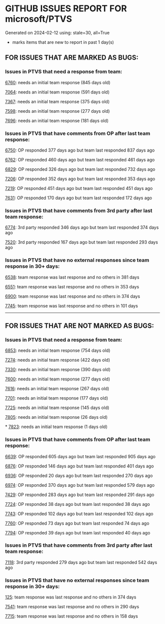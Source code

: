 
# GITHUB ISSUES REPORT FOR microsoft/PTVS


Generated on 2024-02-12 using: stale=30, all=True


* marks items that are new to report in past 1 day(s)


## FOR ISSUES THAT ARE MARKED AS BUGS:


### Issues in PTVS that need a response from team:


  [6760](https://github.com/microsoft/PTVS/issues/6760 "Evaluates all the expressions in interactive windows ignore the Completion Mode setting."): needs an initial team response (845 days old)

  [7064](https://github.com/microsoft/PTVS/issues/7064 "Some intellisense don't work well in interactive window after writing some REPL commands"): needs an initial team response (591 days old)

  [7367](https://github.com/microsoft/PTVS/issues/7367 "No output result after clicking 'Execute Project in Python Interactive'"): needs an initial team response (375 days old)

  [7598](https://github.com/microsoft/PTVS/issues/7598 "Auto commenting lines using LF or CRLF "): needs an initial team response (277 days old)

  [7696](https://github.com/microsoft/PTVS/issues/7696 "Go To All can't find the method where is defined in another project"): needs an initial team response (181 days old)

### Issues in PTVS that have comments from OP after last team response:


  [6750](https://github.com/microsoft/PTVS/issues/6750 "An error pops up when run &quot;Django Check, Django Migrate, Django Create Superuser...&quot;. "): OP responded 377 days ago but team last responded 837 days ago

  [6762](https://github.com/microsoft/PTVS/issues/6762 "Unchecked &quot;Parameter information&quot; still has signature help."): OP responded 460 days ago but team last responded 461 days ago

  [6829](https://github.com/microsoft/PTVS/issues/6829 "IntelliSense which is modified manually does not work after restart the VS."): OP responded 326 days ago but team last responded 732 days ago

  [7206](https://github.com/microsoft/PTVS/issues/7206 "The active environment doesn't change with the Cookiecutter Explorer is open"): OP responded 352 days ago but team last responded 353 days ago

  [7219](https://github.com/microsoft/PTVS/issues/7219 "No output with using ipython interactive window"): OP responded 451 days ago but team last responded 451 days ago

  [7631](https://github.com/microsoft/PTVS/issues/7631 "An unexpected error occured when first creating the conda env."): OP responded 170 days ago but team last responded 172 days ago

### Issues in PTVS that have comments from 3rd party after last team response:


  [6774](https://github.com/microsoft/PTVS/issues/6774 "The Python installed from Microsoft Store couldn't view installed packages when first use the environment."): 3rd party responded 346 days ago but team last responded 374 days ago

  [7520](https://github.com/microsoft/PTVS/issues/7520 " Visual Studio 2022 keeps breaking on exception which seems to be handled in Python internally"): 3rd party responded 167 days ago but team last responded 293 days ago

### Issues in PTVS that have no external responses since team response in 30+ days:


  [6538](https://github.com/microsoft/PTVS/issues/6538 "No static analysis suggestions in Interactive window."): team response was last response and no others in 381 days

  [6551](https://github.com/microsoft/PTVS/issues/6551 "Navigation bar is not working"): team response was last response and no others in 353 days

  [6900](https://github.com/microsoft/PTVS/issues/6900 "Python 3.10 fails to hit breakpoints when &quot;Native Code Debugging&quot; is enabled."): team response was last response and no others in 374 days

  [7745](https://github.com/microsoft/PTVS/issues/7745 "There is no info bar appear to suggest install pytest when Test Explorer is open "): team response was last response and no others in 101 days

---

## FOR ISSUES THAT ARE NOT MARKED AS BUGS:


### Issues in PTVS that need a response from team:


  [6853](https://github.com/microsoft/PTVS/issues/6853 "Unable to install suggested module when using IPython interactive mode."): needs an initial team response (754 days old)

  [7274](https://github.com/microsoft/PTVS/issues/7274 "Changing error messages - differences in reported errors between VS and pyright cli"): needs an initial team response (422 days old)

  [7330](https://github.com/microsoft/PTVS/issues/7330 "Unable to create DLL for C++ "): needs an initial team response (390 days old)

  [7600](https://github.com/microsoft/PTVS/issues/7600 "Modal pop-up persists when a breakpoint cannot resolve conditional expression "): needs an initial team response (277 days old)

  [7616](https://github.com/microsoft/PTVS/issues/7616 "Lots of debug symbols are being loaded at every application start"): needs an initial team response (267 days old)

  [7701](https://github.com/microsoft/PTVS/issues/7701 "No IntelliSense when import a new created django app."): needs an initial team response (177 days old)

  [7725](https://github.com/microsoft/PTVS/issues/7725 "The VS crashed after choose the progress when remote debug."): needs an initial team response (145 days old)

  [7805](https://github.com/microsoft/PTVS/issues/7805 "Refactor rename incorrect when the referenced method is defined in another project."): needs an initial team response (26 days old)

\* [7823](https://github.com/microsoft/PTVS/issues/7823 "Unexpected error occured. About Conda env."): needs an initial team response (1 days old)

### Issues in PTVS that have comments from OP after last team response:


  [6639](https://github.com/microsoft/PTVS/issues/6639 " IntelliSense does not work when changed SearchPath in PythonSettings.json file in open folder."): OP responded 605 days ago but team last responded 905 days ago

  [6876](https://github.com/microsoft/PTVS/issues/6876 "Extract method only works on one line and rename doesn't work at all"): OP responded 146 days ago but team last responded 401 days ago

  [6936](https://github.com/microsoft/PTVS/issues/6936 "Skip tests after clicking “Analyze Code Coverage”."): OP responded 20 days ago but team last responded 270 days ago

  [6974](https://github.com/microsoft/PTVS/issues/6974 "No IntelliSense when import folder under the workspace."): OP responded 370 days ago but team last responded 579 days ago

  [7429](https://github.com/microsoft/PTVS/issues/7429 "Start without Debug and Start with Debug button not available in right click menu"): OP responded 283 days ago but team last responded 291 days ago

  [7724](https://github.com/microsoft/PTVS/issues/7724 "An error pops up after clicking 'Find' when attach to python remote."): OP responded 38 days ago but team last responded 38 days ago

  [7743](https://github.com/microsoft/PTVS/issues/7743 "environment load sequence broken"): OP responded 102 days ago but team last responded 102 days ago

  [7760](https://github.com/microsoft/PTVS/issues/7760 "Failed to create &quot;tiangolo/full-stack-fastapi-postgresql&quot; template in Cookiecutter. "): OP responded 73 days ago but team last responded 74 days ago

  [7794](https://github.com/microsoft/PTVS/issues/7794 "Unable to debug python code in a C++ application that embeds the python interpreter"): OP responded 39 days ago but team last responded 40 days ago

### Issues in PTVS that have comments from 3rd party after last team response:


  [7118](https://github.com/microsoft/PTVS/issues/7118 "IPython interactive mode always freezing"): 3rd party responded 279 days ago but team last responded 542 days ago

### Issues in PTVS that have no external responses since team response in 30+ days:


  [125](https://github.com/microsoft/PTVS/issues/125 "Automatically attach to subprocesses when debugging"): team response was last response and no others in 374 days

  [7541](https://github.com/microsoft/PTVS/issues/7541 "The 'environment.yml' file can not be detected to create a conda env when reload project"): team response was last response and no others in 290 days

  [7715](https://github.com/microsoft/PTVS/issues/7715 "After switching to the &quot;Packages&quot; window a second time, the packages are not displayed."): team response was last response and no others in 158 days
